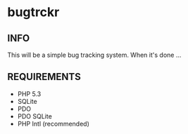 bugtrckr
========

INFO
----
This will be a simple bug tracking system. When it's done ...


REQUIREMENTS
------------
* PHP 5.3
* SQLite
* PDO
* PDO SQLite
* PHP Intl (recommended)
